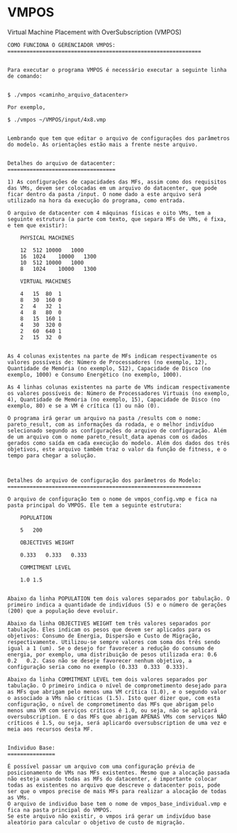 # VMPOS
Virtual Machine Placement with OverSubscription (VMPOS)


	COMO FUNCIONA O GERENCIADOR VMPOS:
	=============================================================


	Para executar o programa VMPOS é necessário executar a seguinte linha de comando:


	$ ./vmpos <caminho_arquivo_datacenter>

	Por exemplo,

	$ ./vmpos ~/VMPOS/input/4x8.vmp


	Lembrando que tem que editar o arquivo de configurações dos parâmetros do modelo. As orientações estão mais a frente neste arquivo.


	Detalhes do arquivo de datacenter:
	==================================

	1) As configurações de capacidades das MFs, assim como dos requisitos das VMs, devem ser colocadas em um arquivo do datacenter, que pode ficar dentro da pasta /input. O nome dado a este arquivo será utilizado na hora da execução do programa, como entrada.

	O arquivo de datacenter com 4 máquinas físicas e oito VMs, tem a seguinte estrutura (a parte com texto, que separa MFs de VMs, é fixa, e tem que existir):

		PHYSICAL MACHINES

		12	512	10000	1000	
		16	1024	10000	1300	
		10	512	10000	1000	
		8	1024	10000	1300

		VIRTUAL MACHINES

		4	15	80	1
		8	30	160	0
		2	4	32	1
		4	8	80	0
		8	15	160	1
		4	30	320	0
		2	60	640	1
		2	15	32	0


	As 4 colunas existentes na parte de MFs indicam respectivamente os valores possíveis de: Número de Processadores (no exemplo, 12), Quantidade de Memória (no exemplo, 512), Capacidade de Disco (no exemplo, 1000) e Consumo Energético (no exemplo, 1000).

	As 4 linhas colunas existentes na parte de VMs indicam respectivamente os valores possíveis de: Número de Processadores Virtuais (no exemplo, 4), Quantidade de Memória (no exemplo, 15), Capacidade de Disco (no exemplo, 80) e se a VM é crítica (1) ou não (0).

	O programa irá gerar um arquivo na pasta /results com o nome: pareto_result, com as informações da rodada, e o melhor indivíduo selecionado segundo as configurações do arquivo de configuração. Além de um arquivo com o nome pareto_result_data apenas com os dados gerados como saída em cada execução do modelo. Além dos dados dos três objetivos, este arquivo também traz o valor da função de fitness, e o tempo para chegar a solução.



	Detalhes do arquivo de configuração dos parâmetros do Modelo:
	=============================================================

	O arquivo de configuração tem o nome de vmpos_config.vmp e fica na pasta principal do VMPOS. Ele tem a seguinte estrutura:

		POPULATION

		5	200

		OBJECTIVES WEIGHT

		0.333	0.333	0.333

		COMMITMENT LEVEL

		1.0	1.5


	Abaixo da linha POPULATION tem dois valores separados por tabulação. O primeiro indica a quantidade de indivíduos (5) e o número de gerações (200) que a população deve evoluir.

	Abaixo da linha OBJECTIVES WEIGHT tem três valores separados por tabulação. Eles indicam os pesos que devem ser aplicados para os objetivos: Consumo de Energia, Dispersão e Custo de Migração, respectivamente. Utilizou-se sempre valores com soma dos três sendo igual a 1 (um). Se o desejo for favorecer a redução do consumo de energia, por exemplo, uma distribuição de pesos utilizada era: 0.6   0.2   0.2. Caso não se deseje favorecer nenhum objetivo, a configuração seria como no exemplo (0.333  0.333  0.333).

	Abaixo da linha COMMITMENT LEVEL tem dois valores separados por tabulação. O primeiro indica o nível de comprometimento desejado para as MFs que abrigam pelo menos uma VM crítica (1.0), e o segundo valor o associado a VMs não críticas (1.5). Isto quer dizer que, com esta configuração, o nível de comprometimento das MFs que abrigam pelo menos uma VM com serviços críticos é 1.0, ou seja, não se aplicará oversubscription. E o das MFs que abrigam APENAS VMs com serviços NÂO críticos é 1.5, ou seja, será aplicardo oversubscription de uma vez e meia aos recursos desta MF.


	Individuo Base:
	===============

	É possível passar um arquivo com uma configuração prévia de posicionamento de VMs nas MFs existentes. Mesmo que a alocação passada não esteja usando todas as MFs do datacenter, é importante colocar todas as existentes no arquivo que descreve o datacenter pois, pode ser que o vmpos precise de mais MFs para realizar a alocação de todas as VMs.
	O arquivo de individuo base tem o nome de vmpos_base_individual.vmp e fica na pasta principal do VMPOS.
	Se este arquivo não existir, o vmpos irá gerar um indivíduo base aleatório para calcular o objetivo de custo de migração.

